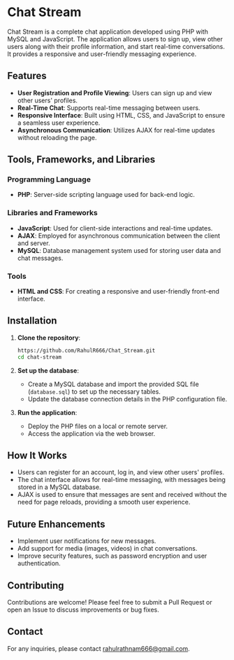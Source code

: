 # Chat Stream

Chat Stream is a complete chat application developed using PHP with MySQL and JavaScript. The application allows users to sign up, view other users along with their profile information, and start real-time conversations. It provides a responsive and user-friendly messaging experience.

## Features

- **User Registration and Profile Viewing**: Users can sign up and view other users' profiles.
- **Real-Time Chat**: Supports real-time messaging between users.
- **Responsive Interface**: Built using HTML, CSS, and JavaScript to ensure a seamless user experience.
- **Asynchronous Communication**: Utilizes AJAX for real-time updates without reloading the page.

## Tools, Frameworks, and Libraries

### Programming Language
- **PHP**: Server-side scripting language used for back-end logic.

### Libraries and Frameworks
- **JavaScript**: Used for client-side interactions and real-time updates.
- **AJAX**: Employed for asynchronous communication between the client and server.
- **MySQL**: Database management system used for storing user data and chat messages.

### Tools
- **HTML and CSS**: For creating a responsive and user-friendly front-end interface.

## Installation

1. **Clone the repository**:
    ```bash
    https://github.com/RahulR666/Chat_Stream.git
    cd chat-stream
    ```

2. **Set up the database**:
    - Create a MySQL database and import the provided SQL file (`database.sql`) to set up the necessary tables.
    - Update the database connection details in the PHP configuration file.

3. **Run the application**:
    - Deploy the PHP files on a local or remote server.
    - Access the application via the web browser.

## How It Works

- Users can register for an account, log in, and view other users' profiles.
- The chat interface allows for real-time messaging, with messages being stored in a MySQL database.
- AJAX is used to ensure that messages are sent and received without the need for page reloads, providing a smooth user experience.

## Future Enhancements

- Implement user notifications for new messages.
- Add support for media (images, videos) in chat conversations.
- Improve security features, such as password encryption and user authentication.

## Contributing

Contributions are welcome! Please feel free to submit a Pull Request or open an Issue to discuss improvements or bug fixes.


## Contact

For any inquiries, please contact [rahulrathnam666@gmail.com](mailto:rahulrathnam666@gmail.com).

